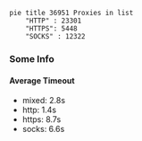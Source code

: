 
```mermaid
pie title 36951 Proxies in list
    "HTTP" : 23301
    "HTTPS": 5448
    "SOCKS" : 12322
```

### Some Info
#### Average Timeout

- mixed: 2.8s
- http: 1.4s
- https: 8.7s
- socks: 6.6s